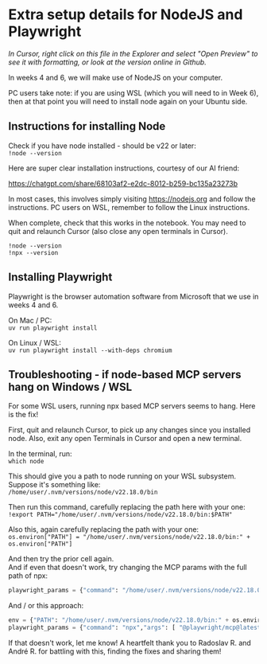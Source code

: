 # Extra setup details for NodeJS and Playwright

_In Cursor, right click on this file in the Explorer and select "Open Preview" to see it with formatting, or look at the version online in Github._

In weeks 4 and 6, we will make use of NodeJS on your computer.

PC users take note: if you are using WSL (which you will need to in Week 6), then at that point you will need to install node again on your Ubuntu side.

## Instructions for installing Node

Check if you have node installed - should be v22 or later:  
`!node --version` 

Here are super clear installation instructions, courtesy of our AI friend:

https://chatgpt.com/share/68103af2-e2dc-8012-b259-bc135a23273b

In most cases, this involves simply visiting https://nodejs.org and follow the instructions. PC users on WSL, remember to follow the Linux instructions.

When complete, check that this works in the notebook. You may need to quit and relaunch Cursor (also close any open terminals in Cursor).

`!node --version`  
`!npx --version`

## Installing Playwright

Playwright is the browser automation software from Microsoft that we use in weeks 4 and 6.

On Mac / PC:  
`uv run playwright install`

On Linux / WSL:  
`uv run playwright install --with-deps chromium`

## Troubleshooting - if node-based MCP servers hang on Windows / WSL

For some WSL users, running npx based MCP servers seems to hang. Here is the fix!

First, quit and relaunch Cursor, to pick up any changes since you installed node. Also, exit any open Terminals in Cursor and open a new terminal.

In the terminal, run:  
`which node`

This should give you a path to node running on your WSL subsystem. Suppose it's something like:  
`/home/user/.nvm/versions/node/v22.18.0/bin`

Then run this command, carefully replacing the path here with your one:   
`!export PATH="/home/user/.nvm/versions/node/v22.18.0/bin:$PATH"`  

Also this, again carefully replacing the path with your one:  
`os.environ["PATH"] = "/home/user/.nvm/versions/node/v22.18.0/bin:" + os.environ["PATH"]`

And then try the prior cell again.  
And if even that doesn't work, try changing the MCP params with the full path of npx:

```python
playwright_params = {"command": "/home/user/.nvm/versions/node/v22.18.0/bin/npx","args": [ "@playwright/mcp@latest"]}
```

And / or this approach:

```python
env = {"PATH": "/home/user/.nvm/versions/node/v22.18.0/bin:" + os.environ["PATH"]}
playwright_params = {"command": "npx","args": [ "@playwright/mcp@latest"], "env": env}
```

If that doesn't work, let me know! A heartfelt thank you to Radoslav R. and André R. for battling with this, finding the fixes and sharing them!